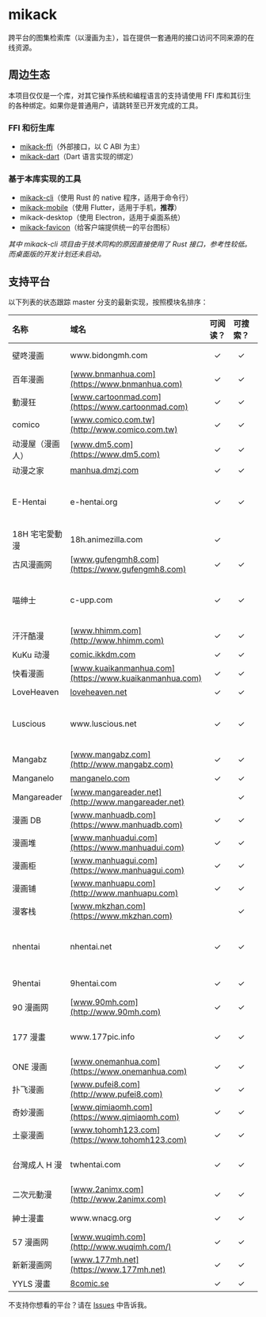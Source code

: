 # mikack

跨平台的图集检索库（以漫画为主），旨在提供一套通用的接口访问不同来源的在线资源。

## 周边生态

本项目仅仅是一个库，对其它操作系统和编程语言的支持请使用 FFI 库和其衍生的各种绑定。如果你是普通用户，请跳转至已开发完成的工具。

### FFI 和衍生库

- [mikack-ffi](https://github.com/Hentioe/mikack-ffi)（外部接口，以 C ABI 为主）
- [mikack-dart](https://github.com/Hentioe/mikack-dart)（Dart 语言实现的绑定）

### 基于本库实现的工具

- [mikack-cli](https://github.com/Hentioe/mikack-cli)（使用 Rust 的 native 程序，适用于命令行）
- [mikack-mobile](https://github.com/Hentioe/mikack-mobile)（使用 Flutter，适用于手机，**推荐**）
- mikack-desktop（使用 Electron，适用于桌面系统）
- [mikack-favicon](https://github.com/Hentioe/mikack-favicon)（给客户端提供统一的平台图标）

_其中 mikack-cli 项目由于技术同构的原因直接使用了 Rust 接口，参考性较低。而桌面版的开发计划还未启动。_

## 支持平台

以下列表的状态跟踪 master 分支的最新实现，按照模块名排序：

| 名称             | 域名                                                   | 可阅读？ | 可搜索？ |          标签          |
| :--------------- | :----------------------------------------------------- | :------: | :------: | :--------------------: |
| 壁咚漫画         | www<i>.</i>bidongmh<i>.</i>com                         |    ✓     |    ✓     |       中文, NSFW       |
| 百年漫画         | [www.bnmanhua.com](https://www.bnmanhua.com)           |    ✓     |    ✓     |          中文          |
| 動漫狂           | [www.cartoonmad.com](https://www.cartoonmad.com)       |    ✓     |    ✓     |          中文          |
| comico           | [www.comico.com.tw](http://www.comico.com.tw)          |    ✓     |    ✓     |          中文          |
| 动漫屋（漫画人） | [www.dm5.com](https://www.dm5.com)                     |    ✓     |    ✓     |          中文          |
| 动漫之家         | [manhua.dmzj.com](https://manhua.dmzj.com)             |    ✓     |    ✓     |          中文          |
| E-Hentai         | e-hentai<i>.</i>org                                    |    ✓     |    ✓     | 英文, 日文, 中文, NSFW |
| 18H 宅宅愛動漫   | 18h<i>.</i>animezilla<i>.</i>com                       |    ✓     |          |       中文, NSFW       |
| 古风漫画网       | [www.gufengmh8.com](https://www.gufengmh8.com)         |    ✓     |    ✓     |          中文          |
| 喵绅士           | c-upp<i>.</i>com                                       |    ✓     |    ✓     | 英文, 日文, 中文, NSFW |
| 汗汗酷漫         | [www.hhimm.com](http://www.hhimm.com)                  |    ✓     |    ✓     |          中文          |
| KuKu 动漫        | [comic.ikkdm.com](http://comic.kkkkdm.com)             |    ✓     |    ✓     |          中文          |
| 快看漫画         | [www.kuaikanmanhua.com](https://www.kuaikanmanhua.com) |    ✓     |    ✓     |          中文          |
| LoveHeaven       | [loveheaven.net](https://loveheaven.net)               |    ✓     |    ✓     |          英文          |
| Luscious         | www<i>.</i>luscious<i>.</i>net                         |    ✓     |    ✓     | 英文, 日文, 中文, NSFW |
| Mangabz          | [www.mangabz.com](http://www.mangabz.com)              |    ✓     |    ✓     |          中文          |
| Manganelo        | [manganelo.com](https://manganelo.com)                 |    ✓     |    ✓     |          英文          |
| Mangareader      | [www.mangareader.net](http://www.mangareader.net)      |          |    ✓     |          英文          |
| 漫画 DB          | [www.manhuadb.com](https://www.manhuadb.com)           |    ✓     |    ✓     |          中文          |
| 漫画堆           | [www.manhuadui.com](https://www.manhuadui.com)         |    ✓     |    ✓     |          中文          |
| 漫画柜           | [www.manhuagui.com](https://www.manhuagui.com)         |    ✓     |    ✓     |          中文          |
| 漫画铺           | [www.manhuapu.com](http://www.manhuapu.com)            |    ✓     |    ✓     |          中文          |
| 漫客栈           | [www.mkzhan.com](https://www.mkzhan.com)               |          |    ✓     |          中文          |
| nhentai          | nhentai<i>.</i>net                                     |    ✓     |    ✓     | 英文, 日文, 中文, NSFW |
| 9hentai          | 9hentai<i>.</i>com                                     |    ✓     |    ✓     |       英文, NSFW       |
| 90 漫画网        | [www.90mh.com](http://www.90mh.com)                    |    ✓     |    ✓     |          中文          |
| 177 漫畫         | www<i>.</i>177pic<i>.</i>info                          |    ✓     |    ✓     |    中文, 日文, NSFW    |
| ONE 漫画         | [www.onemanhua.com](https://www.onemanhua.com)         |    ✓     |    ✓     |          中文          |
| 扑飞漫画         | [www.pufei8.com](http://www.pufei8.com)                |    ✓     |    ✓     |          中文          |
| 奇妙漫画         | [www.qimiaomh.com](https://www.qimiaomh.com)           |    ✓     |    ✓     |          中文          |
| 土豪漫画         | [www.tohomh123.com](https://www.tohomh123.com)         |    ✓     |    ✓     |          中文          |
| 台灣成人 H 漫    | twhentai<i>.</i>com                                    |    ✓     |    ✓     |    中文, 日文, NSFW    |
| 二次元動漫       | [www.2animx.com](http://www.2animx.com)                |    ✓     |    ✓     |          中文          |
| 紳士漫畫         | www<i>.</i>wnacg<i>.</i>org                            |    ✓     |    ✓     |       中文, NSFW       |
| 57 漫画网        | [www.wuqimh.com](http://www.wuqimh.com/)               |    ✓     |    ✓     |          中文          |
| 新新漫画网       | [www.177mh.net](https://www.177mh.net)                 |    ✓     |    ✓     |          中文          |
| YYLS 漫畫        | [8comic.se](https://8comic.se)                         |    ✓     |    ✓     |          中文          |

不支持你想看的平台？请在 [Issues](https://github.com/Hentioe/mikack/issues) 中告诉我。
